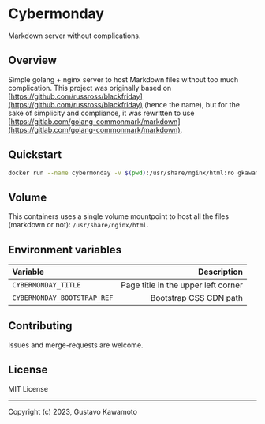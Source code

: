 # Cybermonday

Markdown server without complications.

## Overview

Simple golang + nginx server to host Markdown files without too much complication.
This project was originally based on [https://github.com/russross/blackfriday](https://github.com/russross/blackfriday) (hence the name), but for the sake of simplicity and compliance, it was rewritten to use [https://gitlab.com/golang-commonmark/markdown](https://gitlab.com/golang-commonmark/markdown).

## Quickstart

```bash
docker run --name cybermonday -v $(pwd):/usr/share/nginx/html:ro gkawamoto/cybermonday:stable
```

## Volume

This containers uses a single volume mountpoint to host all the files (markdown or not): `/usr/share/nginx/html`.

## Environment variables

| Variable | Description |
|:-|-:|
| `CYBERMONDAY_TITLE` | Page title in the upper left corner
| `CYBERMONDAY_BOOTSTRAP_REF` | Bootstrap CSS CDN path

## Contributing

Issues and merge-requests are welcome.

## License

MIT License

---
Copyright (c) 2023, Gustavo Kawamoto
